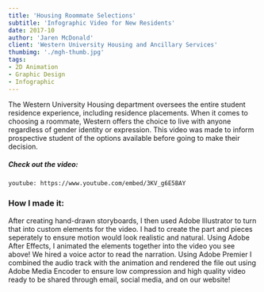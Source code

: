 ```yaml
---
title: 'Housing Roommate Selections'
subtitle: 'Infographic Video for New Residents'
date: 2017-10
author: 'Jaren McDonald'
client: 'Western University Housing and Ancillary Services'
thumbimg: './mgh-thumb.jpg'
tags:
- 2D Animation
- Graphic Design
- Infographic
---
```


The Western University Housing department oversees the entire student residence experience, including residence placements. When it comes to choosing a roommate, Western offers the choice to live with anyone regardless of gender identity or expression. This video was made to inform prospective student of the options available before going to make their decision.

##### Check out the video:

`youtube: https://www.youtube.com/embed/3KV_g6E5BAY`

### How I made it:

After creating hand-drawn storyboards, I then used Adobe Illustrator to turn that into custom elements for the video. I had to create the part and pieces seperately to ensure motion would look realistic and natural. Using Adobe After Effects, I animated the elements together into the video you see above! We hired a voice actor to read the narration. Using Adobe Premier I combined the audio track with the animation and rendered the file out using Adobe Media Encoder to ensure low compression and high quality video ready to be shared through email, social media, and on our website!